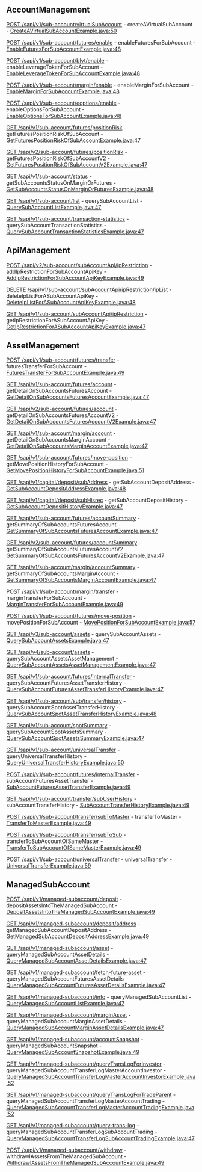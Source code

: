 ## AccountManagement

[POST /sapi/v1/sub-account/virtualSubAccount](https://developers.binance.com/docs/sub_account/account-management/Create-a-Virtual-Sub-account) - createAVirtualSubAccount - [CreateAVirtualSubAccountExample.java:50](/examples/sub-account/src/main/java/com/binance/connector/client/sub_account/rest/accountmanagement/CreateAVirtualSubAccountExample.java#L50)

[POST /sapi/v1/sub-account/futures/enable](https://developers.binance.com/docs/sub_account/account-management/Enable-Futures-for-Sub-account) - enableFuturesForSubAccount - [EnableFuturesForSubAccountExample.java:48](/examples/sub-account/src/main/java/com/binance/connector/client/sub_account/rest/accountmanagement/EnableFuturesForSubAccountExample.java#L48)

[POST /sapi/v1/sub-account/blvt/enable](https://developers.binance.com/docs/sub_account/account-management/Enable-Leverage-Token-for-Sub-account) - enableLeverageTokenForSubAccount - [EnableLeverageTokenForSubAccountExample.java:48](/examples/sub-account/src/main/java/com/binance/connector/client/sub_account/rest/accountmanagement/EnableLeverageTokenForSubAccountExample.java#L48)

[POST /sapi/v1/sub-account/margin/enable](https://developers.binance.com/docs/sub_account/account-management/Enable-Margin-for-Sub-account) - enableMarginForSubAccount - [EnableMarginForSubAccountExample.java:48](/examples/sub-account/src/main/java/com/binance/connector/client/sub_account/rest/accountmanagement/EnableMarginForSubAccountExample.java#L48)

[POST /sapi/v1/sub-account/eoptions/enable](https://developers.binance.com/docs/sub_account/account-management/Enable-Options-for-Sub-account) - enableOptionsForSubAccount - [EnableOptionsForSubAccountExample.java:48](/examples/sub-account/src/main/java/com/binance/connector/client/sub_account/rest/accountmanagement/EnableOptionsForSubAccountExample.java#L48)

[GET /sapi/v1/sub-account/futures/positionRisk](https://developers.binance.com/docs/sub_account/account-management/Get-Futures-Position-Risk-of-Sub-account) - getFuturesPositionRiskOfSubAccount - [GetFuturesPositionRiskOfSubAccountExample.java:47](/examples/sub-account/src/main/java/com/binance/connector/client/sub_account/rest/accountmanagement/GetFuturesPositionRiskOfSubAccountExample.java#L47)

[GET /sapi/v2/sub-account/futures/positionRisk](https://developers.binance.com/docs/sub_account/account-management/Get-Futures-Position-Risk-of-Sub-account-V2) - getFuturesPositionRiskOfSubAccountV2 - [GetFuturesPositionRiskOfSubAccountV2Example.java:47](/examples/sub-account/src/main/java/com/binance/connector/client/sub_account/rest/accountmanagement/GetFuturesPositionRiskOfSubAccountV2Example.java#L47)

[GET /sapi/v1/sub-account/status](https://developers.binance.com/docs/sub_account/account-management/Get-Sub-accounts-Status-on-Margin-Or-Futures) - getSubAccountsStatusOnMarginOrFutures - [GetSubAccountsStatusOnMarginOrFuturesExample.java:48](/examples/sub-account/src/main/java/com/binance/connector/client/sub_account/rest/accountmanagement/GetSubAccountsStatusOnMarginOrFuturesExample.java#L48)

[GET /sapi/v1/sub-account/list](https://developers.binance.com/docs/sub_account/account-management/Query-Sub-account-List) - querySubAccountList - [QuerySubAccountListExample.java:47](/examples/sub-account/src/main/java/com/binance/connector/client/sub_account/rest/accountmanagement/QuerySubAccountListExample.java#L47)

[GET /sapi/v1/sub-account/transaction-statistics](https://developers.binance.com/docs/sub_account/account-management/Query-Sub-account-Transaction-Statistics) - querySubAccountTransactionStatistics - [QuerySubAccountTransactionStatisticsExample.java:47](/examples/sub-account/src/main/java/com/binance/connector/client/sub_account/rest/accountmanagement/QuerySubAccountTransactionStatisticsExample.java#L47)

## ApiManagement

[POST /sapi/v2/sub-account/subAccountApi/ipRestriction](https://developers.binance.com/docs/sub_account/api-management/Add-IP-Restriction-for-Sub-Account-API-key) - addIpRestrictionForSubAccountApiKey - [AddIpRestrictionForSubAccountApiKeyExample.java:49](/examples/sub-account/src/main/java/com/binance/connector/client/sub_account/rest/apimanagement/AddIpRestrictionForSubAccountApiKeyExample.java#L49)

[DELETE /sapi/v1/sub-account/subAccountApi/ipRestriction/ipList](https://developers.binance.com/docs/sub_account/api-management/Delete-IP-List-For-a-Sub-account-API-Key) - deleteIpListForASubAccountApiKey - [DeleteIpListForASubAccountApiKeyExample.java:48](/examples/sub-account/src/main/java/com/binance/connector/client/sub_account/rest/apimanagement/DeleteIpListForASubAccountApiKeyExample.java#L48)

[GET /sapi/v1/sub-account/subAccountApi/ipRestriction](https://developers.binance.com/docs/sub_account/api-management/Get-IP-Restriction-for-a-Sub-account-API-Key) - getIpRestrictionForASubAccountApiKey - [GetIpRestrictionForASubAccountApiKeyExample.java:47](/examples/sub-account/src/main/java/com/binance/connector/client/sub_account/rest/apimanagement/GetIpRestrictionForASubAccountApiKeyExample.java#L47)

## AssetManagement

[POST /sapi/v1/sub-account/futures/transfer](https://developers.binance.com/docs/sub_account/asset-management/Futures-Transfer-for-Sub-account) - futuresTransferForSubAccount - [FuturesTransferForSubAccountExample.java:49](/examples/sub-account/src/main/java/com/binance/connector/client/sub_account/rest/assetmanagement/FuturesTransferForSubAccountExample.java#L49)

[GET /sapi/v1/sub-account/futures/account](https://developers.binance.com/docs/sub_account/asset-management/Get-Detail-on-Sub-accounts-Futures-Account) - getDetailOnSubAccountsFuturesAccount - [GetDetailOnSubAccountsFuturesAccountExample.java:47](/examples/sub-account/src/main/java/com/binance/connector/client/sub_account/rest/assetmanagement/GetDetailOnSubAccountsFuturesAccountExample.java#L47)

[GET /sapi/v2/sub-account/futures/account](https://developers.binance.com/docs/sub_account/asset-management/Get-Detail-on-Sub-accounts-Futures-Account-V2) - getDetailOnSubAccountsFuturesAccountV2 - [GetDetailOnSubAccountsFuturesAccountV2Example.java:47](/examples/sub-account/src/main/java/com/binance/connector/client/sub_account/rest/assetmanagement/GetDetailOnSubAccountsFuturesAccountV2Example.java#L47)

[GET /sapi/v1/sub-account/margin/account](https://developers.binance.com/docs/sub_account/asset-management/Get-Detail-on-Sub-accounts-Margin-Account) - getDetailOnSubAccountsMarginAccount - [GetDetailOnSubAccountsMarginAccountExample.java:47](/examples/sub-account/src/main/java/com/binance/connector/client/sub_account/rest/assetmanagement/GetDetailOnSubAccountsMarginAccountExample.java#L47)

[GET /sapi/v1/sub-account/futures/move-position](https://developers.binance.com/docs/sub_account/asset-management/Get-Move-Position-History-for-Sub-account) - getMovePositionHistoryForSubAccount - [GetMovePositionHistoryForSubAccountExample.java:51](/examples/sub-account/src/main/java/com/binance/connector/client/sub_account/rest/assetmanagement/GetMovePositionHistoryForSubAccountExample.java#L51)

[GET /sapi/v1/capital/deposit/subAddress](https://developers.binance.com/docs/sub_account/asset-management/Get-Sub-account-Deposit-Address) - getSubAccountDepositAddress - [GetSubAccountDepositAddressExample.java:48](/examples/sub-account/src/main/java/com/binance/connector/client/sub_account/rest/assetmanagement/GetSubAccountDepositAddressExample.java#L48)

[GET /sapi/v1/capital/deposit/subHisrec](https://developers.binance.com/docs/sub_account/asset-management/Get-Sub-account-Deposit-History) - getSubAccountDepositHistory - [GetSubAccountDepositHistoryExample.java:47](/examples/sub-account/src/main/java/com/binance/connector/client/sub_account/rest/assetmanagement/GetSubAccountDepositHistoryExample.java#L47)

[GET /sapi/v1/sub-account/futures/accountSummary](https://developers.binance.com/docs/sub_account/asset-management/Get-Summary-of-Sub-accounts-Futures-Account) - getSummaryOfSubAccountsFuturesAccount - [GetSummaryOfSubAccountsFuturesAccountExample.java:47](/examples/sub-account/src/main/java/com/binance/connector/client/sub_account/rest/assetmanagement/GetSummaryOfSubAccountsFuturesAccountExample.java#L47)

[GET /sapi/v2/sub-account/futures/accountSummary](https://developers.binance.com/docs/sub_account/asset-management/Get-Summary-of-Sub-accounts-Futures-Account-V2) - getSummaryOfSubAccountsFuturesAccountV2 - [GetSummaryOfSubAccountsFuturesAccountV2Example.java:47](/examples/sub-account/src/main/java/com/binance/connector/client/sub_account/rest/assetmanagement/GetSummaryOfSubAccountsFuturesAccountV2Example.java#L47)

[GET /sapi/v1/sub-account/margin/accountSummary](https://developers.binance.com/docs/sub_account/asset-management/Get-Summary-of-Sub-accounts-Margin-Account) - getSummaryOfSubAccountsMarginAccount - [GetSummaryOfSubAccountsMarginAccountExample.java:47](/examples/sub-account/src/main/java/com/binance/connector/client/sub_account/rest/assetmanagement/GetSummaryOfSubAccountsMarginAccountExample.java#L47)

[POST /sapi/v1/sub-account/margin/transfer](https://developers.binance.com/docs/sub_account/asset-management/Margin-Transfer-for-Sub-account) - marginTransferForSubAccount - [MarginTransferForSubAccountExample.java:49](/examples/sub-account/src/main/java/com/binance/connector/client/sub_account/rest/assetmanagement/MarginTransferForSubAccountExample.java#L49)

[POST /sapi/v1/sub-account/futures/move-position](https://developers.binance.com/docs/sub_account/asset-management/Move-Position-for-Sub-account) - movePositionForSubAccount - [MovePositionForSubAccountExample.java:57](/examples/sub-account/src/main/java/com/binance/connector/client/sub_account/rest/assetmanagement/MovePositionForSubAccountExample.java#L57)

[GET /sapi/v3/sub-account/assets](https://developers.binance.com/docs/sub_account/asset-management/Query-Sub-account-Assets-V3) - querySubAccountAssets - [QuerySubAccountAssetsExample.java:47](/examples/sub-account/src/main/java/com/binance/connector/client/sub_account/rest/assetmanagement/QuerySubAccountAssetsExample.java#L47)

[GET /sapi/v4/sub-account/assets](https://developers.binance.com/docs/sub_account/asset-management/Query-Sub-account-Assets-V4) - querySubAccountAssetsAssetManagement - [QuerySubAccountAssetsAssetManagementExample.java:47](/examples/sub-account/src/main/java/com/binance/connector/client/sub_account/rest/assetmanagement/QuerySubAccountAssetsAssetManagementExample.java#L47)

[GET /sapi/v1/sub-account/futures/internalTransfer](https://developers.binance.com/docs/sub_account/asset-management/Query-Sub-account-Futures-Asset-Transfer-History) - querySubAccountFuturesAssetTransferHistory - [QuerySubAccountFuturesAssetTransferHistoryExample.java:47](/examples/sub-account/src/main/java/com/binance/connector/client/sub_account/rest/assetmanagement/QuerySubAccountFuturesAssetTransferHistoryExample.java#L47)

[GET /sapi/v1/sub-account/sub/transfer/history](https://developers.binance.com/docs/sub_account/asset-management/Query-Sub-account-Spot-Asset-Transfer-History) - querySubAccountSpotAssetTransferHistory - [QuerySubAccountSpotAssetTransferHistoryExample.java:48](/examples/sub-account/src/main/java/com/binance/connector/client/sub_account/rest/assetmanagement/QuerySubAccountSpotAssetTransferHistoryExample.java#L48)

[GET /sapi/v1/sub-account/spotSummary](https://developers.binance.com/docs/sub_account/asset-management/Query-Sub-account-Spot-Assets-Summary) - querySubAccountSpotAssetsSummary - [QuerySubAccountSpotAssetsSummaryExample.java:47](/examples/sub-account/src/main/java/com/binance/connector/client/sub_account/rest/assetmanagement/QuerySubAccountSpotAssetsSummaryExample.java#L47)

[GET /sapi/v1/sub-account/universalTransfer](https://developers.binance.com/docs/sub_account/asset-management/Query-Universal-Transfer-History) - queryUniversalTransferHistory - [QueryUniversalTransferHistoryExample.java:50](/examples/sub-account/src/main/java/com/binance/connector/client/sub_account/rest/assetmanagement/QueryUniversalTransferHistoryExample.java#L50)

[POST /sapi/v1/sub-account/futures/internalTransfer](https://developers.binance.com/docs/sub_account/asset-management/Sub-account-Futures-Asset-Transfer) - subAccountFuturesAssetTransfer - [SubAccountFuturesAssetTransferExample.java:49](/examples/sub-account/src/main/java/com/binance/connector/client/sub_account/rest/assetmanagement/SubAccountFuturesAssetTransferExample.java#L49)

[GET /sapi/v1/sub-account/transfer/subUserHistory](https://developers.binance.com/docs/sub_account/asset-management/Sub-account-Transfer-History) - subAccountTransferHistory - [SubAccountTransferHistoryExample.java:49](/examples/sub-account/src/main/java/com/binance/connector/client/sub_account/rest/assetmanagement/SubAccountTransferHistoryExample.java#L49)

[POST /sapi/v1/sub-account/transfer/subToMaster](https://developers.binance.com/docs/sub_account/asset-management/Transfer-to-Master) - transferToMaster - [TransferToMasterExample.java:49](/examples/sub-account/src/main/java/com/binance/connector/client/sub_account/rest/assetmanagement/TransferToMasterExample.java#L49)

[POST /sapi/v1/sub-account/transfer/subToSub](https://developers.binance.com/docs/sub_account/asset-management/Transfer-to-Sub-account-of-Same-Master) - transferToSubAccountOfSameMaster - [TransferToSubAccountOfSameMasterExample.java:49](/examples/sub-account/src/main/java/com/binance/connector/client/sub_account/rest/assetmanagement/TransferToSubAccountOfSameMasterExample.java#L49)

[POST /sapi/v1/sub-account/universalTransfer](https://developers.binance.com/docs/sub_account/asset-management/Universal-Transfer) - universalTransfer - [UniversalTransferExample.java:59](/examples/sub-account/src/main/java/com/binance/connector/client/sub_account/rest/assetmanagement/UniversalTransferExample.java#L59)

## ManagedSubAccount

[POST /sapi/v1/managed-subaccount/deposit](https://developers.binance.com/docs/sub_account/managed-sub-account/Deposit-Assets-Into-The-Managed-Sub-account) - depositAssetsIntoTheManagedSubAccount - [DepositAssetsIntoTheManagedSubAccountExample.java:49](/examples/sub-account/src/main/java/com/binance/connector/client/sub_account/rest/managedsubaccount/DepositAssetsIntoTheManagedSubAccountExample.java#L49)

[GET /sapi/v1/managed-subaccount/deposit/address](https://developers.binance.com/docs/sub_account/managed-sub-account/Get-Managed-Sub-account-Deposit-Address) - getManagedSubAccountDepositAddress - [GetManagedSubAccountDepositAddressExample.java:49](/examples/sub-account/src/main/java/com/binance/connector/client/sub_account/rest/managedsubaccount/GetManagedSubAccountDepositAddressExample.java#L49)

[GET /sapi/v1/managed-subaccount/asset](https://developers.binance.com/docs/sub_account/managed-sub-account/Query-Managed-Sub-account-Asset-Details) - queryManagedSubAccountAssetDetails - [QueryManagedSubAccountAssetDetailsExample.java:47](/examples/sub-account/src/main/java/com/binance/connector/client/sub_account/rest/managedsubaccount/QueryManagedSubAccountAssetDetailsExample.java#L47)

[GET /sapi/v1/managed-subaccount/fetch-future-asset](https://developers.binance.com/docs/sub_account/managed-sub-account/Query-Managed-Sub-account-Futures-Asset-Details) - queryManagedSubAccountFuturesAssetDetails - [QueryManagedSubAccountFuturesAssetDetailsExample.java:47](/examples/sub-account/src/main/java/com/binance/connector/client/sub_account/rest/managedsubaccount/QueryManagedSubAccountFuturesAssetDetailsExample.java#L47)

[GET /sapi/v1/managed-subaccount/info](https://developers.binance.com/docs/sub_account/managed-sub-account/Query-Managed-Sub-account-List) - queryManagedSubAccountList - [QueryManagedSubAccountListExample.java:47](/examples/sub-account/src/main/java/com/binance/connector/client/sub_account/rest/managedsubaccount/QueryManagedSubAccountListExample.java#L47)

[GET /sapi/v1/managed-subaccount/marginAsset](https://developers.binance.com/docs/sub_account/managed-sub-account/Query-Managed-Sub-account-Margin-Asset-Details) - queryManagedSubAccountMarginAssetDetails - [QueryManagedSubAccountMarginAssetDetailsExample.java:47](/examples/sub-account/src/main/java/com/binance/connector/client/sub_account/rest/managedsubaccount/QueryManagedSubAccountMarginAssetDetailsExample.java#L47)

[GET /sapi/v1/managed-subaccount/accountSnapshot](https://developers.binance.com/docs/sub_account/managed-sub-account/Query-Managed-Sub-account-Snapshot) - queryManagedSubAccountSnapshot - [QueryManagedSubAccountSnapshotExample.java:49](/examples/sub-account/src/main/java/com/binance/connector/client/sub_account/rest/managedsubaccount/QueryManagedSubAccountSnapshotExample.java#L49)

[GET /sapi/v1/managed-subaccount/queryTransLogForInvestor](https://developers.binance.com/docs/sub_account/managed-sub-account/Query-Managed-Sub-Account-Transfer-Log-Investor) - queryManagedSubAccountTransferLogMasterAccountInvestor - [QueryManagedSubAccountTransferLogMasterAccountInvestorExample.java:52](/examples/sub-account/src/main/java/com/binance/connector/client/sub_account/rest/managedsubaccount/QueryManagedSubAccountTransferLogMasterAccountInvestorExample.java#L52)

[GET /sapi/v1/managed-subaccount/queryTransLogForTradeParent](https://developers.binance.com/docs/sub_account/managed-sub-account/Query-Managed-Sub-Account-Transfer-Log-Trading-Team-Master) - queryManagedSubAccountTransferLogMasterAccountTrading - [QueryManagedSubAccountTransferLogMasterAccountTradingExample.java:52](/examples/sub-account/src/main/java/com/binance/connector/client/sub_account/rest/managedsubaccount/QueryManagedSubAccountTransferLogMasterAccountTradingExample.java#L52)

[GET /sapi/v1/managed-subaccount/query-trans-log](https://developers.binance.com/docs/sub_account/managed-sub-account/Query-Managed-Sub-Account-Transfer-Log-Trading-Team-Sub) - queryManagedSubAccountTransferLogSubAccountTrading - [QueryManagedSubAccountTransferLogSubAccountTradingExample.java:47](/examples/sub-account/src/main/java/com/binance/connector/client/sub_account/rest/managedsubaccount/QueryManagedSubAccountTransferLogSubAccountTradingExample.java#L47)

[POST /sapi/v1/managed-subaccount/withdraw](https://developers.binance.com/docs/sub_account/managed-sub-account/Withdrawl-Assets-From-The-Managed-Sub-account) - withdrawlAssetsFromTheManagedSubAccount - [WithdrawlAssetsFromTheManagedSubAccountExample.java:49](/examples/sub-account/src/main/java/com/binance/connector/client/sub_account/rest/managedsubaccount/WithdrawlAssetsFromTheManagedSubAccountExample.java#L49)

